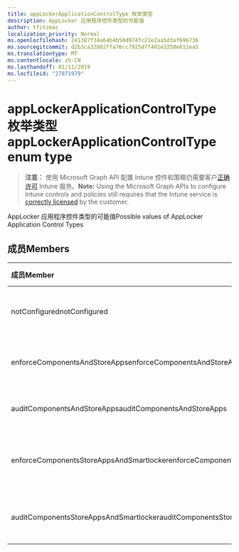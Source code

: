 ```yaml
---
title: appLockerApplicationControlType 枚举类型
description: AppLocker 应用程序控件类型的可能值
author: tfitzmac
localization_priority: Normal
ms.openlocfilehash: 241387f34a64b4b58d974fc21e2aa5d3af696736
ms.sourcegitcommit: d2b3ca32602ffa76cc7925d7f4d1e2258e611ea5
ms.translationtype: MT
ms.contentlocale: zh-CN
ms.lasthandoff: 01/11/2019
ms.locfileid: "27871979"
---
```

# <a name="applockerapplicationcontroltype-enum-type"></a><span data-ttu-id="1b422-103">appLockerApplicationControlType 枚举类型</span><span class="sxs-lookup"><span data-stu-id="1b422-103">appLockerApplicationControlType enum type</span></span>

> <span data-ttu-id="1b422-104">**注意：** 使用 Microsoft Graph API 配置 Intune 控件和策略仍需要客户[正确许可](https://go.microsoft.com/fwlink/?linkid=839381) Intune 服务。</span><span class="sxs-lookup"><span data-stu-id="1b422-104">**Note:** Using the Microsoft Graph APIs to configure Intune controls and policies still requires that the Intune service is [correctly licensed](https://go.microsoft.com/fwlink/?linkid=839381) by the customer.</span></span>

<span data-ttu-id="1b422-105">AppLocker 应用程序控件类型的可能值</span><span class="sxs-lookup"><span data-stu-id="1b422-105">Possible values of AppLocker Application Control Types</span></span>
## <a name="members"></a><span data-ttu-id="1b422-106">成员</span><span class="sxs-lookup"><span data-stu-id="1b422-106">Members</span></span>
|<span data-ttu-id="1b422-107">成员</span><span class="sxs-lookup"><span data-stu-id="1b422-107">Member</span></span>|<span data-ttu-id="1b422-108">值</span><span class="sxs-lookup"><span data-stu-id="1b422-108">Value</span></span>|<span data-ttu-id="1b422-109">Description</span><span class="sxs-lookup"><span data-stu-id="1b422-109">Description</span></span>|
|:---|:---|:---|
|<span data-ttu-id="1b422-110">notConfigured</span><span class="sxs-lookup"><span data-stu-id="1b422-110">notConfigured</span></span>|<span data-ttu-id="1b422-111">0</span><span class="sxs-lookup"><span data-stu-id="1b422-111">0</span></span>|<span data-ttu-id="1b422-112">设备默认值，未选择的应用程序控制类型。</span><span class="sxs-lookup"><span data-stu-id="1b422-112">Device default value, no Application Control type selected.</span></span>|
|<span data-ttu-id="1b422-113">enforceComponentsAndStoreApps</span><span class="sxs-lookup"><span data-stu-id="1b422-113">enforceComponentsAndStoreApps</span></span>|<span data-ttu-id="1b422-114">1</span><span class="sxs-lookup"><span data-stu-id="1b422-114">1</span></span>|<span data-ttu-id="1b422-115">强制实施 Windows 组件和 store 应用程序。</span><span class="sxs-lookup"><span data-stu-id="1b422-115">Enforce Windows component and store apps.</span></span>|
|<span data-ttu-id="1b422-116">auditComponentsAndStoreApps</span><span class="sxs-lookup"><span data-stu-id="1b422-116">auditComponentsAndStoreApps</span></span>|<span data-ttu-id="1b422-117">2</span><span class="sxs-lookup"><span data-stu-id="1b422-117">2</span></span>|<span data-ttu-id="1b422-118">审核 Windows 组件和 store 应用程序。</span><span class="sxs-lookup"><span data-stu-id="1b422-118">Audit Windows component and store apps.</span></span>|
|<span data-ttu-id="1b422-119">enforceComponentsStoreAppsAndSmartlocker</span><span class="sxs-lookup"><span data-stu-id="1b422-119">enforceComponentsStoreAppsAndSmartlocker</span></span>|<span data-ttu-id="1b422-120">3</span><span class="sxs-lookup"><span data-stu-id="1b422-120">3</span></span>|<span data-ttu-id="1b422-121">强制实施 Windows 组件、 存储应用程序和智能锁定者。</span><span class="sxs-lookup"><span data-stu-id="1b422-121">Enforce Windows components, store apps and smart locker.</span></span>|
|<span data-ttu-id="1b422-122">auditComponentsStoreAppsAndSmartlocker</span><span class="sxs-lookup"><span data-stu-id="1b422-122">auditComponentsStoreAppsAndSmartlocker</span></span>|<span data-ttu-id="1b422-123">4</span><span class="sxs-lookup"><span data-stu-id="1b422-123">4</span></span>|<span data-ttu-id="1b422-124">审核 Windows 组件，存储应用程序和智能锁定者。</span><span class="sxs-lookup"><span data-stu-id="1b422-124">Audit Windows components, store apps and smart locker.</span></span>|



